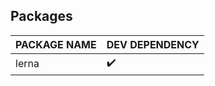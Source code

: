 ## Packages

| PACKAGE NAME | DEV DEPENDENCY     |
| ------------ | ------------------ |
| lerna        | :heavy_check_mark: |